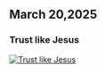## March 20,2025

### Trust like Jesus

[![Trust like Jesus](https://raw.githubusercontent.com/linusjf/RIAY/main/March/jpgs/Day79.jpg)](https://youtu.be/LaPqd-5s4ZM "Trust like Jesus")
